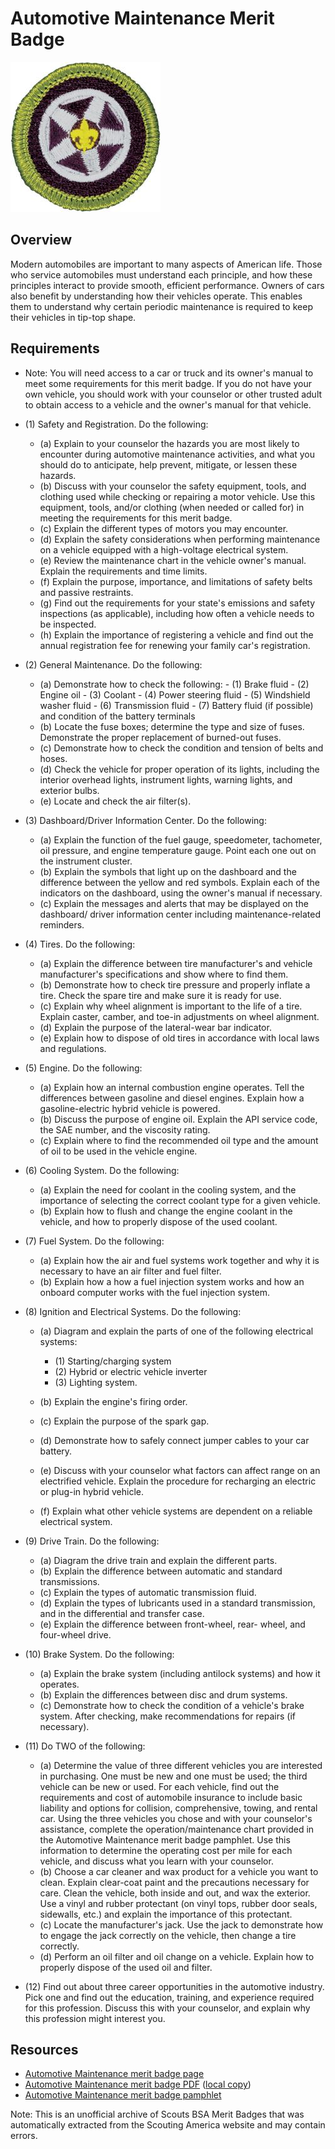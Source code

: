 

# Automotive Maintenance Merit Badge

![Automotive Maintenance Merit Badge](images/automotive-maintenance-merit-badge.jpg)

## Overview



Modern automobiles are important to many aspects of American life. Those who service automobiles must understand each principle, and how these principles interact to provide smooth, efficient performance. Owners of cars also benefit by understanding how their vehicles operate. This enables them to understand why certain periodic maintenance is required to keep their vehicles in tip-top shape.

## Requirements

* Note: You will need access to a car or truck and its owner's manual to meet some requirements for this merit badge. If you do not have your own vehicle, you should work with your counselor or other trusted adult to obtain access to a vehicle and the owner's manual for that vehicle.
* (1) Safety and Registration. Do the following:
    * (a) Explain to your counselor the hazards you are most likely to encounter during automotive maintenance activities, and what you should do to anticipate, help prevent, mitigate, or lessen these hazards.
    * (b) Discuss with your counselor the safety equipment, tools, and clothing used while checking or repairing a motor vehicle. Use this equipment, tools, and/or clothing (when needed or called for) in meeting the requirements for this merit badge.
    * (c) Explain the different types of motors you may encounter.
    * (d) Explain the safety considerations when performing maintenance on a vehicle equipped with a high-voltage electrical system.
    * (e) Review the maintenance chart in the vehicle owner's manual. Explain the requirements and time limits.
    * (f) Explain the purpose, importance, and limitations of safety belts and passive restraints.
    * (g) Find out the requirements for your state's emissions and safety inspections (as applicable), including how often a vehicle needs to be inspected.
    * (h) Explain the importance of registering a vehicle and find out the annual registration fee for renewing your family car's registration.


* (2) General Maintenance. Do the following:
    * (a) Demonstrate how to check the following:      - (1) Brake fluid - (2) Engine oil - (3) Coolant - (4) Power steering fluid - (5) Windshield washer fluid - (6) Transmission fluid - (7) Battery fluid (if possible) and condition of the battery terminals
    * (b) Locate the fuse boxes; determine the type and size of fuses. Demonstrate the proper replacement of burned-out fuses.
    * (c) Demonstrate how to check the condition and tension of belts and hoses.
    * (d) Check the vehicle for proper operation of its lights, including the interior overhead lights, instrument lights, warning lights, and exterior bulbs.
    * (e) Locate and check the air filter(s).


* (3) Dashboard/Driver Information Center. Do the following:
    * (a) Explain the function of the fuel gauge, speedometer, tachometer, oil pressure, and engine temperature gauge. Point each one out on the instrument cluster.
    * (b) Explain the symbols that light up on the dashboard and the difference between the yellow and red symbols. Explain each of the indicators on the dashboard, using the owner's manual if necessary.
    * (c) Explain the messages and alerts that may be displayed on the dashboard/ driver information center including maintenance-related reminders.


* (4) Tires. Do the following:
    * (a) Explain the difference between tire manufacturer's and vehicle manufacturer's specifications and show where to find them.
    * (b) Demonstrate how to check tire pressure and properly inflate a tire. Check the spare tire and make sure it is ready for use.
    * (c) Explain why wheel alignment is important to the life of a tire. Explain caster, camber, and toe-in adjustments on wheel alignment.
    * (d) Explain the purpose of the lateral-wear bar indicator.
    * (e) Explain how to dispose of old tires in accordance with local laws and regulations.


* (5) Engine. Do the following:
    * (a) Explain how an internal combustion engine operates. Tell the differences between gasoline and diesel engines. Explain how a gasoline-electric hybrid vehicle is powered.
    * (b) Discuss the purpose of engine oil. Explain the API service code, the SAE number, and the viscosity rating.
    * (c) Explain where to find the recommended oil type and the amount of oil to be used in the vehicle engine.


* (6) Cooling System. Do the following:
    * (a) Explain the need for coolant in the cooling system, and the importance of selecting the correct coolant type for a given vehicle.
    * (b) Explain how to flush and change the engine coolant in the vehicle, and how to properly dispose of the used coolant.


* (7) Fuel System. Do the following:
    * (a) Explain how the air and fuel systems work together and why it is necessary to have an air filter and fuel filter.
    * (b) Explain how a how a fuel injection system works and how an onboard computer works with the fuel injection system.


* (8) Ignition and Electrical Systems. Do the following:
    * (a) Diagram and explain the parts of one of the following electrical systems:
        * (1) Starting/charging system
        * (2) Hybrid or electric vehicle inverter
        * (3) Lighting system.


    * (b) Explain the engine's firing order.
    * (c) Explain the purpose of the spark gap.
    * (d) Demonstrate how to safely connect jumper cables to your car battery.
    * (e) Discuss with your counselor what factors can affect range on an electrified vehicle. Explain the procedure for recharging an electric or plug-in hybrid vehicle.
    * (f) Explain what other vehicle systems are dependent on a reliable electrical system.


* (9) Drive Train. Do the following:
    * (a) Diagram the drive train and explain the different parts.
    * (b) Explain the difference between automatic and standard transmissions.
    * (c) Explain the types of automatic transmission fluid.
    * (d) Explain the types of lubricants used in a standard transmission, and in the differential and transfer case.
    * (e) Explain the difference between front-wheel, rear- wheel, and four-wheel drive.


* (10) Brake System. Do the following:
    * (a) Explain the brake system (including antilock systems) and how it operates.
    * (b) Explain the differences between disc and drum systems.
    * (c) Demonstrate how to check the condition of a vehicle's brake system. After checking, make recommendations for repairs (if necessary).


* (11) Do TWO of the following:
    * (a) Determine the value of three different vehicles you are interested in purchasing. One must be new and one must be used; the third vehicle can be new or used. For each vehicle, find out the requirements and cost of automobile insurance to include basic liability and options for collision, comprehensive, towing, and rental car. Using the three vehicles you chose and with your counselor's assistance, complete the operation/maintenance chart provided in the Automotive Maintenance merit badge pamphlet. Use this information to determine the operating cost per mile for each vehicle, and discuss what you learn with your counselor.
    * (b) Choose a car cleaner and wax product for a vehicle you want to clean. Explain clear-coat paint and the precautions necessary for care. Clean the vehicle, both inside and out, and wax the exterior. Use a vinyl and rubber protectant (on vinyl tops, rubber door seals, sidewalls, etc.) and explain the importance of this protectant.
    * (c) Locate the manufacturer's jack. Use the jack to demonstrate how to engage the jack correctly on the vehicle, then change a tire correctly.
    * (d) Perform an oil filter and oil change on a vehicle. Explain how to properly dispose of the used oil and filter.


* (12) Find out about three career opportunities in the automotive industry. Pick one and find out the education, training, and experience required for this profession. Discuss this with your counselor, and explain why this profession might interest you.


## Resources

- [Automotive Maintenance merit badge page](https://www.scouting.org/merit-badges/automotive-maintenance/)
- [Automotive Maintenance merit badge PDF](https://filestore.scouting.org/filestore/Merit_Badge_ReqandRes/Pamphlets/Automotive%20Maintenance_2025.pdf) ([local copy](files/automotive-maintenance-merit-badge.pdf))
- [Automotive Maintenance merit badge pamphlet](https://www.scoutshop.org/bsa-automotive-maintenance-merit-badge-pamphlet-661039.html)

Note: This is an unofficial archive of Scouts BSA Merit Badges that was automatically extracted from the Scouting America website and may contain errors.
